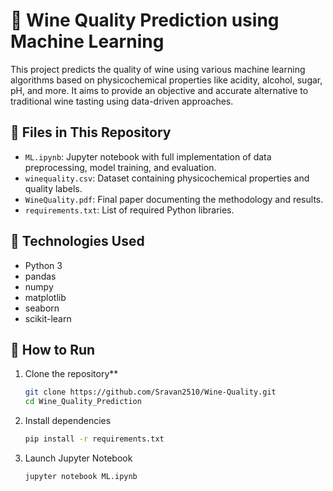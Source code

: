 # 🍷 Wine Quality Prediction using Machine Learning

This project predicts the quality of wine using various machine learning algorithms based on physicochemical properties like acidity, alcohol, sugar, pH, and more. It aims to provide an objective and accurate alternative to traditional wine tasting using data-driven approaches.

## 📁 Files in This Repository

- `ML.ipynb`: Jupyter notebook with full implementation of data preprocessing, model training, and evaluation.
- `winequality.csv`: Dataset containing physicochemical properties and quality labels.
- `WineQuality.pdf`: Final paper documenting the methodology and results.
- `requirements.txt`: List of required Python libraries.

## 🧪 Technologies Used

- Python 3
- pandas
- numpy
- matplotlib
- seaborn
- scikit-learn

## 🚀 How to Run

1. Clone the repository**
   ```bash
   git clone https://github.com/Sravan2510/Wine-Quality.git
   cd Wine_Quality_Prediction

2. Install dependencies
    ```bash
    pip install -r requirements.txt

3. Launch Jupyter Notebook
    ```bash
    jupyter notebook ML.ipynb
